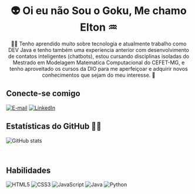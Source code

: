 <div align="center">
    <h1> 👽 Oi eu não Sou o Goku, Me chamo Elton ♒ </h1>
    <p>🧑‍🚀 Tenho aprendido muito sobre tecnologia e atualmente trabalho como DEV Java e tenho também uma experiencia anterior com desenvolvimento de contatos inteligentes (chatbots), estou cursando disciplinas isoladas do Mestrado em Modelagem Matematica Computacional do CEFET-MG, e tenho aproveitado os cursos da DIO para me aperfeiçoar e adquirir novos conhecimentos que sejam do meu interesse. 🚀</p>
</div>


## Conecte-se comigo 
[![E-mail](https://img.shields.io/badge/-Email-000?style=for-the-badge&logo=microsoft-outlook&logoColor=007BFF&color=FFF)](mailto:eltons.freitas01@gmail.com)
[![LinkedIn](https://img.shields.io/badge/-LinkedIn-000?style=for-the-badge&logo=linkedin&logoColor=007BFF&color=FFF)](www.linkedin.com/in/elton-freitas-51b7a129a)

## Estatísticas do GitHub 😶‍🌫️

![GitHub stats](https://github-readme-stats-git-masterrstaa-rickstaa.vercel.app/api?username=esfreitas&hide_title=true&show_icons=true&include_all_commits=false&count_private=true&line_height=25&hide=issues&bg_color=000033&title_color=007BFF&text_color=FFF&border_radius=3&border_color=007BFF&icon_color=FFF)

<br>

## Habilidades
![HTML5](https://img.shields.io/badge/HTML5-FFF?style=for-the-badge&logo=html5)
![CSS3](https://img.shields.io/badge/CSS3-FFF?style=for-the-badge&logo=css3&logoColor=264CE4)
![JavaScript](https://img.shields.io/badge/JavaScript-FFF?style=for-the-badge&logo=javascript)
![Java](https://img.shields.io/badge/Java-FFF?style=for-the-badge&logo=java)
![Python](https://img.shields.io/badge/Python-FFF?style=for-the-badge&logo=python)
